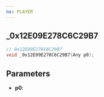 ```yaml
---
ns: PLAYER
---
```

## _0x12E09E278C6C29B7

```c
// 0x12E09E278C6C29B7
void _0x12E09E278C6C29B7(Any p0);
```

## Parameters
* **p0**:
